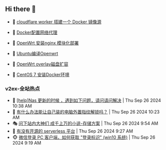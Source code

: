 ## Hi there 👋

<!--
**dkyg666/dkyg666** is a ✨ _special_ ✨ repository because its `README.md` (this file) appears on your GitHub profile.

Here are some ideas to get you started:

- 🔭 I’m currently working on ...
- 🌱 I’m currently learning ...
- 👯 I’m looking to collaborate on ...
- 🤔 I’m looking for help with ...
- 💬 Ask me about ...
- 📫 How to reach me: ...
- 😄 Pronouns: ...
- ⚡ Fun fact: ...
-->

<!-- BLOG-POST-LIST:START -->
- 🦩 [cloudflare worker 搭建一个 Docker 镜像源](http://blog.1996099.xyz/archives/cloudflare-worker-da-jian-yi-ge-docker-jing-xiang-zhan) 

- 🚦 [Docker配置网络代理](http://blog.1996099.xyz/archives/dockerpei-zhi-wang-luo-dai-li) 

- 🫶 [OpenWrt 安装nginx 模块化部署](http://blog.1996099.xyz/archives/openwrt-an-zhuang-nginx-mo-kuai-hua-bu-shu) 

- 🦄 [Ubuntu编译Openwrt](http://blog.1996099.xyz/archives/ubuntuzi-bian-yi-openwrt) 

- 🐻 [OpenWrt overlay磁盘扩容](http://blog.1996099.xyz/archives/openwrt-overlay) 

- 🤖 [CentOS 7 安装Docker环境](http://blog.1996099.xyz/archives/centos-docker) 
<!-- BLOG-POST-LIST:END -->

### v2ex-全站热点
<!-- v2ex:START -->
- 🥸 [[help]Nas 更新的时候 ，遇到如下问题，请问请问解决](https://www.v2ex.com/t/1076082#reply0) | Thu Sep 26 2024 10:38 AM
- 🤗 [有什么办法能让自己装的电脑外置指纹解锁吗？](https://www.v2ex.com/t/1076078#reply11) | Thu Sep 26 2024 10:23 AM
- 🎭 [问下站内大神们 成千上万的小说-存储方案](https://www.v2ex.com/t/1076073#reply6) | Thu Sep 26 2024 9:54 AM
- 🥷 [有没有开源的 serverless 平台](https://www.v2ex.com/t/1076065#reply4) | Thu Sep 26 2024 9:27 AM
- 🐵 [微信登录 PC 客户端，如何获取 &quot;登录标识&quot; &lpar;win10 系统&rpar;](https://www.v2ex.com/t/1076060#reply1) | Thu Sep 26 2024 9:19 AM<!-- v2ex:END -->

